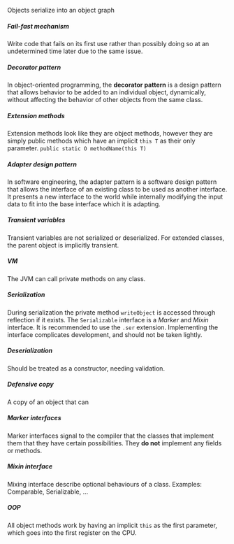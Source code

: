 Objects serialize into an object graph

##### Fail-fast mechanism
Write code that fails on its first use rather than possibly doing so at an undetermined time later due to the same issue.

##### Decorator pattern
In object-oriented programming, the **decorator pattern** is a design pattern that allows behavior to be added to an individual object, dynamically, without affecting the behavior of other objects from the same class.

##### Extension methods
Extension methods look like they are object methods, however they are simply public methods which have an implicit `this T` as their only parameter.
`public static O methodName(this T)` 

##### Adapter design pattern
In software engineering, the adapter pattern is a software design pattern that allows the interface of an existing class to be used as another interface.
It presents a new interface to the world while internally modifying the input data to fit into the base interface which it is adapting.

##### Transient variables
Transient variables are not serialized or deserialized.
For extended classes, the parent object is implicitly transient.

##### VM
The JVM can call private methods on any class.

##### Serialization
During serialization the private method `writeObject` is accessed through reflection if it exists.
The `Serializable` interface is a *Marker* and *Mixin* interface.
It is recommended to use the `.ser` extension.
Implementing the interface complicates development, and should not be taken lightly.

##### Deserialization
Should be treated as a constructor, needing validation.

##### Defensive copy
A copy of an object that can

##### Marker interfaces
Marker interfaces signal to the compiler that the classes that implement them that they have certain possibilities. They **do not** implement any fields or methods.

##### Mixin interface
Mixing interface describe optional behaviours of a class.
Examples: Comparable, Serializable, ...

##### OOP
All object methods work by having an implicit `this` as the first parameter, which goes into the first register on the CPU.
